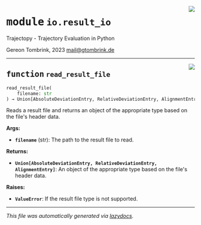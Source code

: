 <!-- markdownlint-disable -->

<a href="..\trajectopy_core\io\result_io.py#L0"><img align="right" style="float:right;" src="https://img.shields.io/badge/-source-cccccc?style=flat-square"></a>

# <kbd>module</kbd> `io.result_io`
Trajectopy - Trajectory Evaluation in Python 

Gereon Tombrink, 2023 mail@gtombrink.de 


---

<a href="..\trajectopy_core\io\result_io.py#L16"><img align="right" style="float:right;" src="https://img.shields.io/badge/-source-cccccc?style=flat-square"></a>

## <kbd>function</kbd> `read_result_file`

```python
read_result_file(
    filename: str
) → Union[AbsoluteDeviationEntry, RelativeDeviationEntry, AlignmentEntry]
```

Reads a result file and returns an object of the appropriate type based on the file's header data. 



**Args:**
 
 - <b>`filename`</b> (str):  The path to the result file to read. 



**Returns:**
 
 - <b>`Union[AbsoluteDeviationEntry, RelativeDeviationEntry, AlignmentEntry]`</b>:  An object of the appropriate type based on the file's header data. 



**Raises:**
 
 - <b>`ValueError`</b>:  If the result file type is not supported. 




---

_This file was automatically generated via [lazydocs](https://github.com/ml-tooling/lazydocs)._
